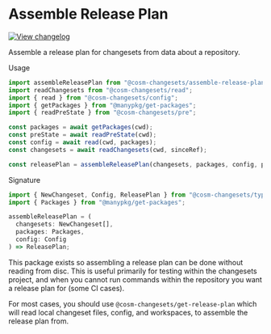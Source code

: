 # Assemble Release Plan

[![View changelog](https://img.shields.io/badge/changelogs.xyz-Explore%20Changelog-brightgreen)](https://changelogs.xyz/@cosm-changesets/assemble-release-plan)

Assemble a release plan for changesets from data about a repository.

Usage

```ts
import assembleReleasePlan from "@cosm-changesets/assemble-release-plan";
import readChangesets from "@cosm-changesets/read";
import { read } from "@cosm-changesets/config";
import { getPackages } from "@manypkg/get-packages";
import { readPreState } from "@cosm-changesets/pre";

const packages = await getPackages(cwd);
const preState = await readPreState(cwd);
const config = await read(cwd, packages);
const changesets = await readChangesets(cwd, sinceRef);

const releasePlan = assembleReleasePlan(changesets, packages, config, preState);
```

Signature

```ts
import { NewChangeset, Config, ReleasePlan } from "@cosm-changesets/types";
import { Packages } from "@manypkg/get-packages";

assembleReleasePlan = (
  changesets: NewChangeset[],
  packages: Packages,
  config: Config
) => ReleasePlan;
```

This package exists so assembling a release plan can be done without reading from disc.
This is useful primarily for testing within the changesets project, and when you cannot
run commands within the repository you want a release plan for (some CI cases).

For most cases, you should use `@cosm-changesets/get-release-plan` which will read local changeset
files, config, and workspaces, to assemble the release plan from.

